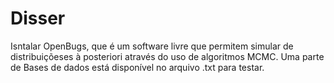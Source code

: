 # Disser
Isntalar OpenBugs,  que é um software livre que permitem simular de distribuiçõeses à posteriori através do uso de algoritmos MCMC.
Uma parte de Bases de dados está disponível no arquivo .txt para testar.
